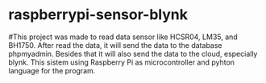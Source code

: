 # raspberrypi-sensor-blynk

#This project was made to read data sensor like HCSR04, LM35, and BH1750. After read the data, it will send the data to the database phpmyadmin. Besides that it will also send the data to the cloud, especially blynk. This sistem using Raspberry Pi as microcontroller and pyhton language for the program.
